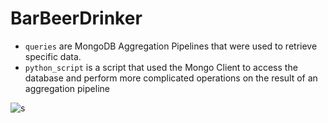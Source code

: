 # BarBeerDrinker
- `queries` are MongoDB Aggregation Pipelines that were used to retrieve specific data.
- `python_script` is a script that used the Mongo Client to access the database and perform more complicated operations on the result of an aggregation pipeline

![s](https://user-images.githubusercontent.com/125687192/219728970-0fe6ea5b-91fa-4d8e-a9a4-2fd1f9917685.png)
